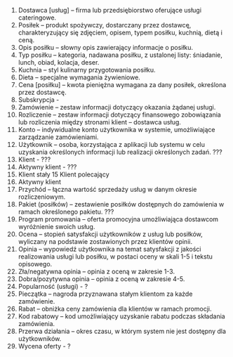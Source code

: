 1.	Dostawca \[usług\] – firma lub przedsiębiorstwo oferujące usługi cateringowe.
2.	Posiłek – produkt spożywczy, dostarczany przez dostawcę, charakteryzujący się zdjęciem, opisem, typem posiłku, kuchnią, dietą i ceną.
3.	Opis posiłku – słowny opis zawierający informacje o posiłku.
4.	Typ posiłku – kategoria, nadawana posiłku, z ustalonej listy: śniadanie, lunch, obiad, kolacja, deser.
5.	Kuchnia – styl kulinarny przygotowania posiłku.
6.	Dieta – specjalne wymagania żywieniowe.
7.	Cena \[posiłku\] – kwota pieniężna wymagana za dany posiłek, określona przez dostawcę.
8.	Subskrypcja - 
9.	Zamówienie – zestaw informacji dotyczący okazania żądanej usługi. 
10.	Rozliczenie – zestaw informacji dotyczący finansowego zobowiązania lub rozliczenia między stronami klient – dostawca usług.
11.	Konto – indywidualne konto użytkownika w systemie, umożliwiające zarządzanie zamówieniami.
12.	Użytkownik – osoba, korzystająca z aplikacji lub systemu w celu uzyskania określonych informacji lub realizacji określonych zadań. ???
13.	Klient - ???
14.	Aktywny klient - ???
15. Klient stały
15 Klient polecający
16. Aktywny klient
17. Przychód – łączna wartość sprzedaży usług w danym okresie rozliczeniowym.
18. Pakiet (posiłków) – zestawienie posiłków dostępnych do zamówienia w ramach określonego pakietu. ???
19. Program promowania – oferta promocyjna umożliwiająca dostawcom wyróżnienie swoich usług.
20. Ocena – stopień satysfakcji użytkowników z usług lub posiłków, wyliczany na podstawie zostawionych przez klientów opinii.
21. Opinia – wypowiedź użytkownika na temat satysfakcji z jakości realizowania usługi lub posiłku, w postaci oceny w skali 1-5 i tekstu opisowego.
22. Zła/negatywna opinia – opinia z oceną w zakresie 1-3.
23. Dobra/pozytywna opinia – opinia z oceną w zakresie 4-5.
24. Popularność (usługi) - ?
25. Pieczątka – nagroda przyznawana stałym klientom za każde zamówienie.
26. Rabat – obniżka ceny zamówienia dla klientów w ramach promocji.
27. Kod rabatowy – kod umożliwiający uzyskanie rabatu podczas składania zamówienia.
28. Przerwa działania – okres czasu, w którym system nie jest dostępny dla użytkowników.
29. Wycena oferty - ?
